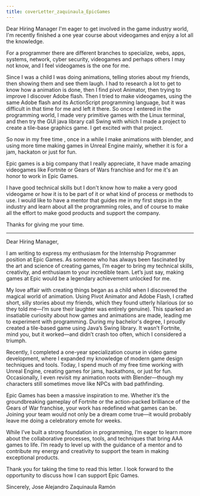 ```yaml
---
title: coverLetter_zaquinaula_EpicGames
---
```

Dear Hiring Manager
I'm eager to get involved in the game industry world, I'm recently finished a one year course about videogames and enjoy a lot all the knowledge. 

For a programmer there are different branches to specialize, webs, apps, systems, network, cyber security, videogames and perhaps others I may not know, and I feel videogames is the one for me. 

Since I was a child I was doing animations, telling stories about my friends, then showing them and  see them laugh. I had to research a lot to get to know how a animation is done, then I find pivot Animator, then trying to improve I discover Adobe flash.
Then I tried to make videogames, using the same Adobe flash and its ActionScript programming language, but it was difficult in that time for me and left it there. So once I entered in the programming world, I made very primitive games with the Linux terminal, and then try the  GUI java library call Swing with which I made a project to create a tile-base graphics game. I get excited with that project.

So now in my free time , once in a while I make animations with blender, and using more time making  games in  Unreal Engine mainly, whether it is for a jam, hackaton or just for fun.

Epic games is a big company that I really appreciate, it have made amazing videogames like Fortnite or Gears of Wars franchise and for me it's an honor to work in Epic Games.

I have good technical skills but I don't know how to make a very good videogame or how it is to be part of it or what kind of process or  methods to use. I would like to have a mentor that guides me in my first steps in the industry and learn about all the programming roles, and of course to make all the effort to make good products and support the company.

Thanks for giving me your time.


---

Dear Hiring Manager,

I am writing to express my enthusiasm for the Internship Programmer position at Epic Games. As someone who has always been fascinated by the art and science of creating games, I’m eager to bring my technical skills, creativity, and enthusiasm to your incredible team. Let’s just say, making games at Epic would be a legendary achievement unlocked for me.

My love affair with creating things began as a child when I discovered the magical world of animation. Using Pivot Animator and Adobe Flash, I crafted short, silly stories about my friends, which they found utterly hilarious (or so they told me—I’m sure their laughter was entirely genuine). This sparked an insatiable curiosity about how games and animations are made, leading me to experiment with programming. During my bachelor's degree, I proudly created a tile-based game using Java’s Swing library. It wasn’t Fortnite, mind you, but it worked—and didn’t crash too often, which I considered a triumph.

Recently, I completed a one-year specialization course in video game development, where I expanded my knowledge of modern game design techniques and tools. Today, I spend much of my free time working with Unreal Engine, creating games for jams, hackathons, or just for fun. Occasionally, I even revisit my animation roots with Blender—though my characters still sometimes move like NPCs with bad pathfinding.

Epic Games has been a massive inspiration to me. Whether it’s the groundbreaking gameplay of Fortnite or the action-packed brilliance of the Gears of War franchise, your work has redefined what games can be. Joining your team would not only be a dream come true—it would probably leave me doing a celebratory emote for weeks.

While I’ve built a strong foundation in programming, I’m eager to learn more about the collaborative processes, tools, and techniques that bring AAA games to life. I’m ready to level up with the guidance of a mentor and to contribute my energy and creativity to support the team in making exceptional products.

Thank you for taking the time to read this letter. I look forward to the opportunity to discuss how I can support Epic Games.

Sincerely,
Jose Alejandro Zaquinaula Ramón




